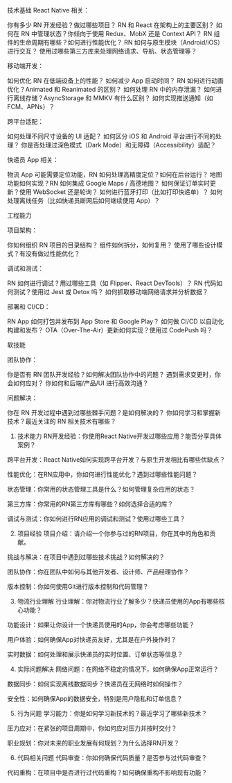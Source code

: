 技术基础
React Native 相关：

你有多少 RN 开发经验？做过哪些项目？
RN 和 React 在架构上的主要区别？
如何在 RN 中管理状态？你倾向于使用 Redux、MobX 还是 Context API？
RN 组件的生命周期有哪些？如何进行性能优化？
RN 如何与原生模块（Android/iOS）进行交互？
使用过哪些第三方库来处理网络请求、导航、状态管理等？


移动端开发：

如何优化 RN 在低端设备上的性能？
如何减少 App 启动时间？
RN 如何进行动画优化？Animated 和 Reanimated 的区别？
如何处理 RN 中的内存泄漏？
如何进行离线存储？AsyncStorage 和 MMKV 有什么区别？
如何实现推送通知（如 FCM、APNs）？


跨平台适配：

如何处理不同尺寸设备的 UI 适配？
如何区分 iOS 和 Android 平台进行不同的处理？
你是否处理过深色模式（Dark Mode）和无障碍（Accessibility）适配？


快递员 App 相关：

物流 App 可能需要定位功能，RN 如何处理高精度定位？如何在后台运行？
地图功能如何实现？RN 如何集成 Google Maps / 高德地图？
如何保证订单实时更新？使用 WebSocket 还是轮询？
如何进行蓝牙打印（比如打印快递单）？
如何处理离线任务（比如快递员断网后如何继续使用 App）？

工程能力

项目架构：

你如何组织 RN 项目的目录结构？
组件如何拆分，如何复用？
使用了哪些设计模式？有没有做过性能优化？


调试和测试：

RN 如何进行调试？用过哪些工具（如 Flipper、React DevTools）？
RN 代码如何测试？使用过 Jest 或 Detox 吗？
如何抓取移动端网络请求并分析数据？


部署和 CI/CD：

RN App 如何打包并发布到 App Store 和 Google Play？
如何做 CI/CD 以自动化构建和发布？
OTA（Over-The-Air）更新如何实现？使用过 CodePush 吗？


软技能

团队协作：

你是否有 RN 团队开发经验？如何解决团队协作中的问题？
遇到需求变更时，你会如何应对？
你如何和后端/产品/UI 进行高效沟通？

问题解决：

你在 RN 开发过程中遇到过哪些棘手问题？是如何解决的？
你如何学习和掌握新技术？最近关注的 RN 相关技术有哪些？

1. 技术能力
RN开发经验：你使用React Native开发过哪些应用？能否分享具体案例？

跨平台开发：React Native如何实现跨平台开发？与原生开发相比有哪些优缺点？

性能优化：在RN应用中，你如何进行性能优化？遇到过哪些性能问题？

状态管理：你常用的状态管理工具是什么？如何管理复杂应用的状态？

第三方库：你常用的RN第三方库有哪些？如何选择合适的库？

调试与测试：你如何进行RN应用的调试和测试？使用过哪些工具？

2. 项目经验
项目介绍：请介绍一个你参与过的RN项目，你在其中的角色和贡献。

挑战与解决：在项目中遇到过哪些技术挑战？如何解决的？

团队协作：你在团队中如何与其他开发者、设计师、产品经理协作？

版本控制：你如何使用Git进行版本控制和代码管理？

3. 物流行业理解
行业理解：你对物流行业了解多少？快递员使用的App有哪些核心功能？

功能设计：如果让你设计一个快递员使用的App，你会考虑哪些功能？

用户体验：如何确保App对快递员友好，尤其是在户外操作时？

实时数据：如何处理和展示快递员的实时位置、订单状态等信息？

4. 实际问题解决
网络问题：在网络不稳定的情况下，如何确保App正常运行？

数据同步：如何实现离线数据同步？快递员在无网络时如何操作？

安全性：如何确保App的数据安全，特别是用户隐私和订单信息？

5. 行为问题
学习能力：你是如何学习新技术的？最近学习了哪些新技术？

压力应对：在紧张的项目周期中，你如何应对压力并按时交付？

职业规划：你对未来的职业发展有何规划？为什么选择RN开发？

6. 代码相关问题
代码审查：你如何确保代码质量？是否参与过代码审查？

代码重构：在项目中是否进行过代码重构？如何确保重构不影响现有功能？